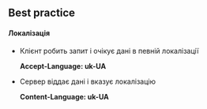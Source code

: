 ## Best practice

#### Локалізація

- Клієнт робить запит і очікує дані в певній локалізації
	
	**Accept-Language: uk-UA**

- Сервер віддає дані і вказує локалізацію
	
	**Content-Language: uk-UA**

